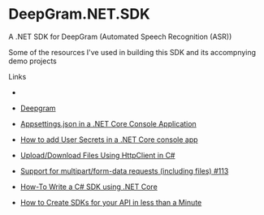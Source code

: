 # DeepGram.NET.SDK
A .NET SDK for DeepGram (Automated Speech Recognition (ASR))

Some of the resources I've used in building this SDK and its accompnying demo projects

Links 
- []()
- [Deepgram](https://deepgram.com/)
- [Appsettings.json in a .NET Core Console Application](https://www.adamrussell.com/appsettings-json-in-a-net-core-console-application/)
- [How to add User Secrets in a .NET Core console app](https://makolyte.com/how-to-add-user-secrets-in-a-dotnetcore-console-app/)
- [Upload/Download Files Using HttpClient in C#](https://codeburst.io/upload-download-files-using-httpclient-in-c-f29051dea40c)
- [Support for multipart/form-data requests (including files) #113
](https://github.com/tmenier/Flurl/issues/113)

- [How-To Write a C# SDK using .NET Core](https://medium.com/@xaviergeerinck/how-to-write-a-c-sdk-using-net-core-17f2dabef8d4)

- [How to Create SDKs for your API in less than a Minute](https://www.apimatic.io/blog/2018/11/how-to-create-sdks-for-your-api-in-less-than-a-minute/)